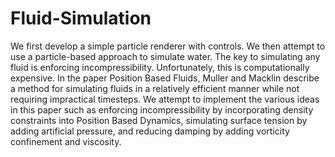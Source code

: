 # Fluid-Simulation
We first develop a simple particle renderer with controls. We then attempt to use a particle-based approach to simulate water. The key to simulating any fluid is enforcing incompressibility. Unfortunately, this is computationally expensive. In the paper Position Based Fluids, Muller and Macklin describe a method for simulating fluids in a relatively efficient manner while not requiring impractical timesteps. We attempt to implement the various ideas in this paper such as enforcing incompressibility by incorporating density constraints into Position Based Dynamics, simulating surface tension by adding artificial pressure, and reducing damping by adding vorticity confinement and viscosity.
